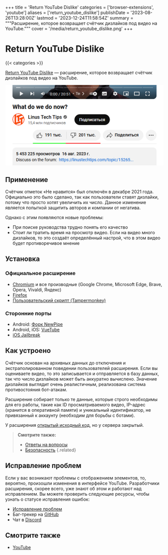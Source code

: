 +++
title = 'Return YouTube Dislike'
categories = ['browser-extensions', 'youtube']
aliases = ['return_youtube_dislike']
publishDate = '2023-08-26T13:28:00Z'
lastmod = '2023-12-24T11:58:54Z'
summary = """Расширение, которое возвращает счётчик дизлайков под видео на \
YouTube."""
cover = '/media/return_youtube_dislike.png'
+++

# Return YouTube Dislike
{{< categories >}}

[Return YouTube Dislike](https://returnyoutubedislike.com) — расширение,
которое возвращает счётчик дизлайков под видео на YouTube.

![Видео, которое имеет большую часть дизлайков](/media/return_youtube_dislike.png)

## Применение

Счётчик отметок «Не нравится» был отключён в декабре 2021 года. Официально это
было сделано, так как пользователи ставят дизлайки, потому что просто хотят
увеличить их число. Данное изменение является попыткой защитить авторов и
компании от негатива.

Однако с этим появляются новые проблемы:

- При поиске руководства трудно понять его качество
- Стоит ли тратить время на просмотр видео. Если на видео много дизлайков, то
это создаёт определённый настрой, что в этом видео будет противоречивое мнение

## Установка

### Официальное расширение

- [Chromium](https://chrome.google.com/webstore/detail/return-youtube-dislike/gebbhagfogifgggkldgodflihgfeippi)
и все производные (Google Chrome, Microsoft Edge, Brave, Opera, Vivaldi, Яндекс)
- [Firefox](https://addons.mozilla.org/firefox/addon/return-youtube-dislikes)
- [Пользовательский скрипт (Tampermonkey)](https://github.com/Anarios/return-youtube-dislike/raw/main/Extensions/UserScript/Return%20Youtube%20Dislike.user.js)

### Сторонние порты

- Android: [Форк NewPipe](https://github.com/polymorphicshade/NewPipe)
- Android, iOS: [VueTube](https://vuetube.app)
- [iOS Jailbreak](https://chariz.com/get/return-youtube-dislike)

## Как устроено

Счётчик основан на архивных данных до отключения и экстраполированном поведении
пользователей расширения. Если вы оцениваете видео, то это записывается и
отправляется в базу данных, так что число дизлайков может быть аккуратно
вычислено. Значение дизлайков выглядит очень реалистичным, реализована система
противостояния бот-атакам.

Расширение собирает только те данные, которые строго необходимы для его работы,
такие как ID просматриваемого видео, IP-адрес (хранится в оперативной памяти) и
уникальный идентификатор, не привязанный к аккаунту (необходим для борьбы с
ботами).

У расширения
[открытый исходный код](https://github.com/Anarios/return-youtube-dislike), но
у сервера закрытый.

> **Смотрите также:**
> - [Ответы на вопросы](https://returnyoutubedislike.com/faq)
> - [Безопасность](https://github.com/Anarios/return-youtube-dislike/blob/main/Docs/SECURITY-FAQru.md)
{.related}

## Исправление проблем

Если у вас возникают проблемы с отображением элементов, то, вероятно, произошли
изменения в интерфейсе YouTube. Разработчики расширения, скорее всего, уже знают
об этом и работают над исправлением. Вы можете проверить следующие ресурсы,
чтобы узнать о статусе исправления ошибок:

- [Исправление проблем](https://returnyoutubedislike.com/help)
- Баг-трекер на
[GitHub](https://github.com/Anarios/return-youtube-dislike/issues)
- Чат в [Discord](https://discord.com/invite/mYnESY4Md5)

## Смотрите также

- [YouTube](/wiki/youtube)
